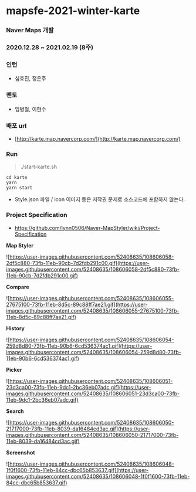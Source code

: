# mapsfe-2021-winter-karte

### Naver Maps 개발
### 2020.12.28 ~ 2021.02.19 (8주)

### 인턴

- 심효진, 정은주

### 멘토

- 임병철, 이현수

### 배포 url

- [http://karte.map.navercorp.com/](http://karte.map.navercorp.com/)

### Run

> ./start-karte.sh

```
cd karte
yarn
yarn start
```
- Style.json 파일 / icon 이미지 등은 저작권 문제로 소스코드에 포함하지 않는다.

### Project Specification

- https://github.com/lynn0506/Naver-MapStyler/wiki/Project-Specification

**Map Styler**

![https://user-images.githubusercontent.com/52408635/108606058-2df5c880-73fb-11eb-90cb-7d2fdb291c00.gif](https://user-images.githubusercontent.com/52408635/108606058-2df5c880-73fb-11eb-90cb-7d2fdb291c00.gif)

**Compare**

![https://user-images.githubusercontent.com/52408635/108606055-27675100-73fb-11eb-8d5c-89c88ff7ae21.gif](https://user-images.githubusercontent.com/52408635/108606055-27675100-73fb-11eb-8d5c-89c88ff7ae21.gif)

**History**

![https://user-images.githubusercontent.com/52408635/108606054-259d8d80-73fb-11eb-90b6-6cd536374ac1.gif](https://user-images.githubusercontent.com/52408635/108606054-259d8d80-73fb-11eb-90b6-6cd536374ac1.gif)

**Picker**

![https://user-images.githubusercontent.com/52408635/108606051-23d3ca00-73fb-11eb-9dc1-2bc36eb07adc.gif](https://user-images.githubusercontent.com/52408635/108606051-23d3ca00-73fb-11eb-9dc1-2bc36eb07adc.gif)

**Search**

![https://user-images.githubusercontent.com/52408635/108606050-21717000-73fb-11eb-8039-da16484cd3ac.gif](https://user-images.githubusercontent.com/52408635/108606050-21717000-73fb-11eb-8039-da16484cd3ac.gif)

**Screenshot**

![https://user-images.githubusercontent.com/52408635/108606048-1f0f1600-73fb-11eb-84cc-dbc65b853637.gif](https://user-images.githubusercontent.com/52408635/108606048-1f0f1600-73fb-11eb-84cc-dbc65b853637.gif)
